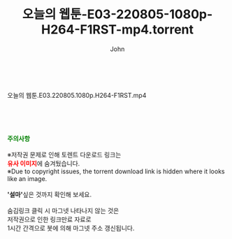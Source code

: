 ﻿---
layout: post
title:  "오늘의 웹툰-E03-220805-1080p-H264-F1RST-mp4.torrent"
author: John
categories: [ 드라마 ]
tags: [  ]
image:  
description: "오늘의 웹툰-E03-220805-1080p-H264-F1RST-mp4 torrent 정보 공유"
toc: true
toc_sticky: true
---

<br>
<div class="view-img">
<a class="view_image" href="http://torrentmobile61.com/bbs/view_image.php?fn=%2Fdata%2Ffile%2Fdrama%2F1742003963_lIT6EAUg_c6d2eaf378f60e4267f37ccf61b053dc1f2dd552.jpg" target="_blank"><img alt="" class="img-tag" content="http://torrentmobile61.com/data/file/drama/1742003963_lIT6EAUg_c6d2eaf378f60e4267f37ccf61b053dc1f2dd552.jpg" itemprop="image" src="http://torrentmobile61.com/data/file/drama/thumb-1742003963_lIT6EAUg_c6d2eaf378f60e4267f37ccf61b053dc1f2dd552_835x2212.jpg"/></a></div><div class="view-content" itemprop="description">
<p>오늘의 웹툰.E03.220805.1080p.H264-F1RST.mp4<br/></p> </div>
    
<br><br><br>
<p data-ke-size="size16"><b><span style="color: green;">주의사항</span></b><br /><br />※저작권 문제로 인해 토렌트 다운로드 링크는<br /><b><span style="color: red;">유사 이미지</span></b>에 숨겨뒀습니다.<br />※Due to copyright issues, the torrent download link is hidden where it looks like an image.<br /><br /><b>'설마'</b>싶은 것까지 확인해 보세요.<br /><br />숨김링크 클릭 시 마그넷 나타나지 않는 것은<br />저작권으로 인한 링크만료 자료로<br />1시간 간격으로 봇에 의해 마그넷 주소 갱신됩니다.</p>
